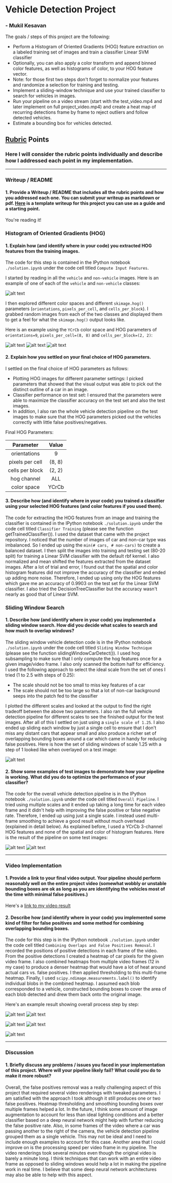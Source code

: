 # Vehicle Detection Project

### - Mukil Kesavan

The goals / steps of this project are the following:

* Perform a Histogram of Oriented Gradients (HOG) feature extraction on a labeled training set of images and train a classifier Linear SVM classifier
* Optionally, you can also apply a color transform and append binned color features, as well as histograms of color, to your HOG feature vector. 
* Note: for those first two steps don't forget to normalize your features and randomize a selection for training and testing.
* Implement a sliding-window technique and use your trained classifier to search for vehicles in images.
* Run your pipeline on a video stream (start with the test_video.mp4 and later implement on full project_video.mp4) and create a heat map of recurring detections frame by frame to reject outliers and follow detected vehicles.
* Estimate a bounding box for vehicles detected.

[//]: # (Image References)
[i1]: ./examples/car_not_car.png
[hog1]: ./output_images/car-hog1.png
[hog2]: ./output_images/car-hog2.png
[hog3]: ./output_images/car-hog3.png
[scale1]: ./output_images/scale125.png
[tperf1]: ./output_images/test-img-perf-1.png
[tperf2]: ./output_images/test-img-perf-2.png
[sl1]: ./output_images/sl-orig.png
[sl2]: ./output_images/sl-win1.png
[sl3]: ./output_images/sl-win2.png
[sl4]: ./output_images/sl-win3.png
[sl5]: ./output_images/sl-win4.png


[video1]: ./solution.mp4

## [Rubric](https://review.udacity.com/#!/rubrics/513/view) Points
### Here I will consider the rubric points individually and describe how I addressed each point in my implementation.  

---
### Writeup / README

#### 1. Provide a Writeup / README that includes all the rubric points and how you addressed each one.  You can submit your writeup as markdown or pdf.  [Here](https://github.com/udacity/CarND-Vehicle-Detection/blob/master/writeup_template.md) is a template writeup for this project you can use as a guide and a starting point.  

You're reading it!

### Histogram of Oriented Gradients (HOG)

#### 1. Explain how (and identify where in your code) you extracted HOG features from the training images.

The code for this step is contained in the IPython notebook `./solution.ipynb` under the code cell titled `Compute Input Features`.

I started by reading in all the `vehicle` and `non-vehicle` images.  Here is an example of one of each of the `vehicle` and `non-vehicle` classes:

![alt text][i1]

I then explored different color spaces and different `skimage.hog()` parameters (`orientations`, `pixels_per_cell`, and `cells_per_block`).  I grabbed random images from each of the two classes and displayed them to get a feel for what the `skimage.hog()` output looks like.

Here is an example using the `YCrCb` color space and HOG parameters of `orientations=9`, `pixels_per_cell=(8, 8)` and `cells_per_block=(2, 2)`:


![alt text][hog1]
![alt text][hog2]
![alt text][hog3]

#### 2. Explain how you settled on your final choice of HOG parameters.

I settled on the final choice of HOG parameters as follows:

* Plotting HOG images for different parameter settings: I picked parameters that showed that the visual output was able to pick out the distinct outline of a car in an image.
* Classifier performance on test set: I ensured that the parameters were able to maximize the classifier accuracy on the test set and also the test images.
* In addition, I also ran the whole vehicle detection pipeline on the test images to make sure that the HOG parameters picked out the vehicles correctly with little false positives/negatives.

Final HOG Parameters:

| Parameter         | Value         | 
|:-----------------:|:-------------:| 
| orientations      | 9             | 
| pixels per cell   | (8, 8)        |
| cells per block   | (2, 2)        |
| hog channel       | ALL           |
| color space       | YCrCb         |

#### 3. Describe how (and identify where in your code) you trained a classifier using your selected HOG features (and color features if you used them).

The code for extracting the HOG features from an image and training the classifier is contained in the IPython notebook `./solution.ipynb` under the code cell titled `Classifier Training` (please see the function getTrainedClassifier()). I used the dataset that came with the project repository. I noticed that the number of images of car and non-car type was imbalanced. So I ended up using the `min(# cars, # non-cars)` to create a balanced dataset. I then split the images into training and testing set (80-20 split) for training a Linear SVM classifier with the default rbf kernel. I also normalized and mean shifted the features extracted from the dataset images. After a lot of trial and error, I found out that the spatial and color histogram features did not improve the accuracy of the classifier and ended up adding more noise. Therefore, I ended up using only the HOG features which gave me an accuracy of 0.9903 on the test set for the Linear SVM classifier. I also tried the DecisionTreeClassifier but the accuracy wasn't nearly as good that of Linear SVM. 

### Sliding Window Search

#### 1. Describe how (and identify where in your code) you implemented a sliding window search.  How did you decide what scales to search and how much to overlap windows?

The sliding window vehicle detection code is in the IPython notebook `./solution.ipynb` under the code cell titled `Sliding Window Technique` (please see the function slidingWindowCarDetect()). I used hog subsampling to make sure that I only compute the hog features once for a given image/video frame. I also only scanned the bottom half for efficiency. I used the following approach to select the ideal scale from the set of ones I tried (1 to 2.5 with steps of 0.25):

* The scale should not be too small to miss key features of a car
* The scale should not be too large so that a lot of non-car background seeps into the patch fed to the classifier

I plotted the different scales and looked at the output to find the right tradeoff between the above two parameters. I also ran the full vehicle detection pipeline for different scales to see the finished output for the test images. After all of this I settled on just using a `single scale of 1.25`. I also ended up sliding each window by just a single cell to ensure that I don't miss any distant cars that appear small and also produce a richer set of overlapping bounding boxes around a car which came in handy for reducing false positives. Here is how the set of sliding windows of scale 1.25 with a step of 1 looked like when overlayed on a test image:

![alt text][scale1]

#### 2. Show some examples of test images to demonstrate how your pipeline is working.  What did you do to optimize the performance of your classifier?

The code for the overall vehicle detection pipeline is in the IPython notebook `./solution.ipynb` under the code cell titled `Overall Pipeline`. I tried using multiple scales and it ended up taking a long time for each video frame and it didn't help with improving the false positive or false negative rate. Therefore, I ended up using just a single scale. I instead used multi-frame smoothing to achieve a good result without much overhead (explained in detail below). As explained before, I used a YCrCb 3-channel HOG features and none of the spatial and color of histogram features.  Here is the result of the pipeline on some test images:

![alt text][tperf1] ![alt text][tperf2]

---

### Video Implementation

#### 1. Provide a link to your final video output.  Your pipeline should perform reasonably well on the entire project video (somewhat wobbly or unstable bounding boxes are ok as long as you are identifying the vehicles most of the time with minimal false positives.)

Here's a [link to my video result](https://youtu.be/HCYQO81Kp5U)

#### 2. Describe how (and identify where in your code) you implemented some kind of filter for false positives and some method for combining overlapping bounding boxes.

The code for this step is in the IPython notebook `./solution.ipynb` under the code cell titled `Combining Overlaps and False Positives Removal`. I recorded the positions of positive detections in each frame of the video.  From the positive detections I created a heatmap of car pixels for the given video frame. I also combined heatmaps from multiple video frames (12 in my case) to produce a denser heatmap that would have a lot of heat around actual cars vs. false positives. I then applied thresholding to this multi-frame heatmap. Finally, I used `scipy.ndimage.measurements.label()` to identify individual blobs in the combined heatmap.  I assumed each blob corresponded to a vehicle,  constructed bounding boxes to cover the area of each blob detected and drew them back onto the original image.

Here's an example result showing overall process step by step:

![alt text][sl1] ![alt text][sl2]

![alt text][sl3] ![alt text][sl4]

![alt text][sl5]

---

### Discussion

#### 1. Briefly discuss any problems / issues you faced in your implementation of this project.  Where will your pipeline likely fail?  What could you do to make it more robust?

Overall, the false positives removal was a really challenging aspect of this project that required several video renderings with tweaked parameters. I am satisfied with the approach I took although it still produces one or two false positives. Heatmap thresholding and smoothing bounding boxes over multiple frames helped a lot. In the future, I think some amount of image augmentation to account for less than ideal lighting conditions and a better classifier based on a deep neural network might help with further reducing the false positive rate. Also, in some frames of the video where a car was passing another to the right of the camera, the vehicle detection pipeline grouped them as a single vehicle. This may not be ideal and I need to include enough examples to account for this case. Another area that I could improve on is the processing speed per video frame in my pipeline. The video renderings took several minutes even though the original video is barely a minute long. I think techniques that can work with an entire video frame as opposed to sliding windows would help a lot in making the pipeline work in real time. I believe that some deep neural network architectures may also be able to help with this aspect.

